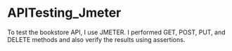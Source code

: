# APITesting_Jmeter
To test the bookstore API, I use JMETER. I performed GET, POST, PUT, and DELETE methods and also verify the results using assertions.
